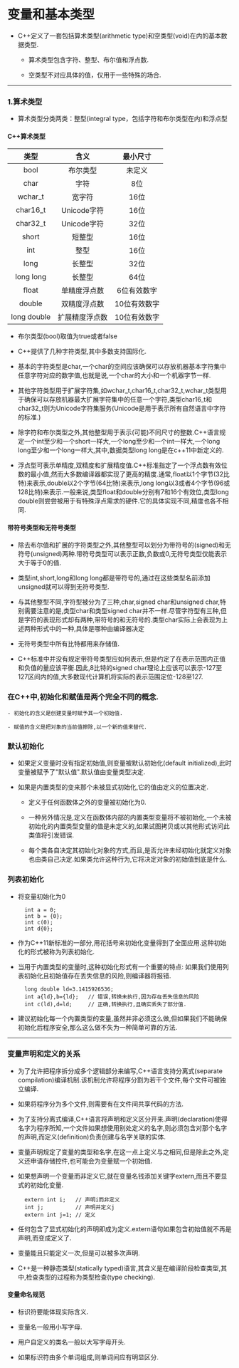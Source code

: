 # 变量和基本类型

- C++定义了一套包括算术类型(arithmetic type)和空类型(void)在内的基本数据类型.

    - 算术类型包含字符、整型、布尔值和浮点数.

    - 空类型不对应具体的值，仅用于一些特殊的场合.

---

### 1.算术类型

- 算术类型分类两类：整型(integral type，包括字符和布尔类型在内)和浮点型

#### C++算术类型
| 类型 | 含义 | 最小尺寸 |
|:--:|:--:|:--:|
| bool | 布尔类型 | 未定义 |
| char | 字符 | 8位 |
| wchar_t | 宽字符 | 16位 |
| char16_t | Unicode字符 | 16位 |
| char32_t | Unicode字符 | 32位 |
| short | 短整型 | 16位 |
| int | 整型 | 16位 |
| long | 长整型 | 32位 |
| long long | 长整型 | 64位 |
| float | 单精度浮点数 | 6位有效数字 |
| double | 双精度浮点数 | 10位有效数字 |
| long double | 扩展精度浮点数 | 10位有效数字 |

- 布尔类型(bool)取值为true或者false

- C++提供了几种字符类型,其中多数支持国际化.

- 基本的字符类型是char,一个char的空间应该确保可以存放机器基本字符集中任意字符对应的数字值,也就是说,一个char的大小和一个机器字节一样.

- 其他字符类型用于扩展字符集,如wchar_t,char16_t,char32_t,wchar_t类型用于确保可以存放机器最大扩展字符集中的任意一个字符,类型char16_t和char32_t则为Unicode字符集服务(Unicode是用于表示所有自然语言中字符的标准.)

- 除字符和布尔类型之外,其他整型用于表示(可能)不同尺寸的整数.C++语言规定一个int至少和一个short一样大,一个long至少和一个int一样大,一个long long至少和一个long一样大,其中,数据类型long long是在c++11中新定义的.

- 浮点型可表示单精度,双精度和扩展精度值.C++标准指定了一个浮点数有效位数的最小值,然而大多数编译器都实现了更高的精度.通常,float以1个字节(32比特)来表示,double以2个字节(64比特)来表示,long long以3或者4个字节(96或128比特)来表示.一般来说,类型float和double分别有7和16个有效位,类型long double则尝尝被用于有特殊浮点需求的硬件.它的具体实现不同,精度也各不相同.

#### 带符号类型和无符号类型

- 除去布尔值和扩展的字符类型之外,其他整型可以划分为带符号的(signed)和无符号(unsigned)两种.带符号类型可以表示正数,负数或0,无符号类型仅能表示大于等于0的值.

- 类型int,short,long和long long都是带符号的,通过在这些类型名前添加unsigned就可以得到无符号类型.

- 与其他整型不同,字符型被分为了三种,char,signed char和unsigned char,特别需要注意的是,类型char和类型signed char并不一样.尽管字符型有三种,但是字符的表现形式却有两种,带符号的和无符号的.类型char实际上会表现为上述两种形式中的一种,具体是哪种由编译器决定

- 无符号类型中所有比特都用来存储值.

- C++标准中并没有规定带符号类型应如何表示,但是约定了在表示范围内正值和负值的量应该平衡.因此,8比特的signed char理论上应该可以表示-127至127区间内的值,大多数现代计算机将实际的表示范围定位-128至127.

### 在C++中,初始化和赋值是两个完全不同的概念.

    - 初始化的含义是创建变量时赋予其一个初始值.

    - 赋值的含义是把对象的当前值擦除,以一个新的值来替代.

### 默认初始化

- 如果定义变量时没有指定初始值,则变量被默认初始化(default initialized),此时变量被赋予了"默认值".默认值由变量类型决定.

- 如果是内置类型的变来那个未被显式初始化,它的值由定义的位置决定.

    - 定义于任何函数体之外的变量被初始化为0.

    - 一种另外情况是,定义在函数体内部的内置类型变量将不被初始化,一个未被初始化的内置类型变量的值是未定义的,如果试图拷贝或以其他形式访问此类值将引发错误.

    - 每个类各自决定其初始化对象的方式,而且,是否允许未经初始化就定义对象也由类自己决定.如果类允许这种行为,它将决定对象的初始值到底是什么.

### 列表初始化

- 将变量初始化为0

        int a = 0;
        int b = {0};
        int c(0);
        int d{0};

- 作为C++11新标准的一部分,用花括号来初始化变量得到了全面应用.这种初始化的形式被称为列表初始化.

- 当用于内置类型的变量时,这种初始化形式有一个重要的特点: 如果我们使用列表初始化且初始值存在丢失信息的风险,则编译器将报错.

        long double ld=3.1415926536;
        int a{ld},b={ld};   // 错误,转换未执行,因为存在丢失信息的风险
        int c(ld),d=ld;     // 正确,转换执行,且确实丢失了部分值.

- 建议初始化每一个内置类型的变量,虽然并非必须这么做,但如果我们不能确保初始化后程序安全,那么这么做不失为一种简单可靠的方法.

---

### 变量声明和定义的关系

- 为了允许把程序拆分成多个逻辑部分来编写,C++语言支持分离式(separate compilation)编译机制.该机制允许将程序分割为若干个文件,每个文件可被独立编译.

- 如果将程序分为多个文件,则需要有在文件间共享代码的方法.

- 为了支持分离式编译,C++语言将声明和定义区分开来.声明(declaration)使得名字为程序所知,一个文件如果想使用别处定义的名字,则必须包含对那个名字的声明,而定义(definition)负责创建与名字关联的实体.

- 变量声明规定了变量的类型和名字,在这一点上定义与之相同,但是除此之外,定义还申请存储控件,也可能会为变量赋一个初始值.

- 如果想声明一个变量而非定义它,就在变量名钱添加关键字extern,而且不要显式的初始化变量.

        extern int i;   // 声明i而非定义
        int j;          // 声明并定义j
        extern int j=1; // 定义

- 任何包含了显式初始化的声明即成为定义.extern语句如果包含初始值就不再是声明,而变成定义了.

- 变量能且只能定义一次,但是可以被多次声明.

- C++是一种静态类型(statically typed)语言,其含义是在编译阶段检查类型,其中,检查类型的过程称为类型检查(type checking).

#### 变量命名规范

- 标识符要能体现实际含义.

- 变量名一般用小写字母.

- 用户自定义的类名一般以大写字母开头.

- 如果标识符由多个单词组成,则单词间应有明显区分.